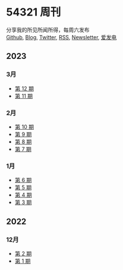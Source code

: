 # 54321 周刊
分享我的所见所闻所得，每周六发布\
[Github](https://github.com/versun/54321-Weekly), [Blog](https://notes.versun.me/notes/54321-weekly), [Twitter](https://twitter.com/VersunPan), [RSS](https://54321.versun.me/feed), [Newsletter](https://54321.versun.me/), [爱发电](https://afdian.net/a/versun)

## 2023
### 3月
- [第 12 期](https://github.com/versun/54321-Weekly/blob/main/docs/12.md)
- [第 11 期](https://github.com/versun/54321-Weekly/blob/main/docs/11.md)
### 2月
- [第 10 期](https://github.com/versun/54321-Weekly/blob/main/docs/10.md)
- [第 9 期](https://github.com/versun/54321-Weekly/blob/main/docs/9.md)
- [第 8 期](https://github.com/versun/54321-Weekly/blob/main/docs/8.md)
- [第 7 期](https://github.com/versun/54321-Weekly/blob/main/docs/7.md)
### 1月
- [第 6 期](https://github.com/versun/54321-Weekly/blob/main/docs/6.md)
- [第 5 期](https://github.com/versun/54321-Weekly/blob/main/docs/5.md)
- [第 4 期](https://github.com/versun/54321-Weekly/blob/main/docs/4.md)
- [第 3 期](https://github.com/versun/54321-Weekly/blob/main/docs/3.md)

## 2022
### 12月
- [第 2 期](https://github.com/versun/54321-Weekly/blob/main/docs/2.md)
- [第 1 期](https://github.com/versun/54321-Weekly/blob/main/docs/1.md)
